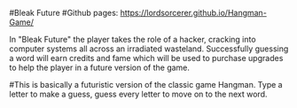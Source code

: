 #Bleak Future
#Github pages:
https://lordsorcerer.github.io/Hangman-Game/

In "Bleak Future" the player takes the role of a hacker, cracking into computer systems all across an irradiated wasteland.
Successfully guessing a word will earn credits and fame which will be used to purchase upgrades to help the player in a future version of the game.

#This is basically a futuristic version of the classic game Hangman.  Type a letter to make a guess, guess every letter to move on to the next word.

